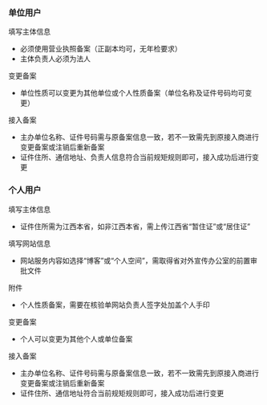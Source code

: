 

### 单位用户

填写主体信息

* 必须使用营业执照备案（正副本均可，无年检要求）
* 主体负责人必须为法人

变更备案

* 单位性质可以变更为其他单位或个人性质备案（单位名称及证件号码均可变更）

接入备案

* 主办单位名称、证件号码需与原备案信息一致，若不一致需先到原接入商进行变更备案或注销后重新备案
* 证件住所、通信地址、负责人信息符合当前规矩规则即可，接入成功后进行变更

### 个人用户

填写主体信息

* 证件住所需为江西本省，如非江西本省，需上传江西省“暂住证”或“居住证”

填写网站信息

* 网站服务内容如选择“博客”或“个人空间”，需取得省对外宣传办公室的前置审批文件

附件
* 个人性质备案，需要在核验单网站负责人签字处加盖个人手印

变更备案

* 个人可以变更为其他个人或单位备案
 
接入备案

* 主办单位名称、证件号码需与原备案信息一致，若不一致需先到原接入商进行变更备案或注销后重新备案
* 证件住所、通信地址符合当前规矩规则即可，接入成功后进行变更